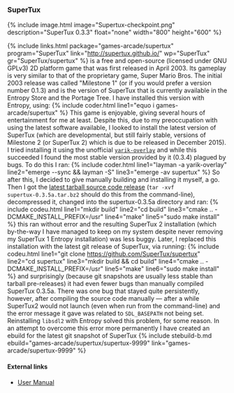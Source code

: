 ### SuperTux
{% include image.html image="Supertux-checkpoint.png" description="SuperTux 0.3.3" float="none" width="800" height="600" %}

{% include links.html package="games-arcade/supertux" program="SuperTux" link="http://supertux.github.io/" wp="SuperTux" gr="SuperTux/supertux" %} is a free and open-source (licensed under GNU GPLv3) 2D platform game that was first released in April 2003. Its gameplay is very similar to that of the proprietary game, Super Mario Bros. The initial 2003 release was called "Milestone 1" (or if you would prefer a version number 0.1.3) and is the version of SuperTux that is currently available in the Entropy Store and the Portage Tree. I have installed this version with Entropy, using:
{% include coder.html line1="equo i games-arcade/supertux" %}
This game is enjoyable, giving several hours of entertainment for me at least. Despite this, due to my preoccupation with using the latest software available, I looked to install the latest version of SuperTux (which are developmental, but still fairly stable, versions of Milestone 2 (or SuperTux 2) which is due to be released in December 2015). I tried installing it using the unofficial [`yarik-overlay`](https://github.com/yarikmsu/yarik-overlay) and while this succeeded I found the most stable version provided by it (0.3.4) plagued by bugs. To do this I ran:
{% include coder.html line1="layman -a yarik-overlay" line2="emerge --sync && layman -S" line3="emerge -av supertux" %}
So after this, I decided to give manually building and installing it myself, a go. Then I got the [latest tarball source code release](https://github.com/SuperTux/supertux/releases/download/v0.3.5a/supertux-0.3.5a.tar.bz2) (<code>tar -xvf supertux-0.3.5a.tar.bz2</code> should do this from the command-line), decompressed it, changed into the supertux-0.3.5a directory and ran:
{% include codeu.html line1="mkdir build" line2="cd build" line3="cmake .. -DCMAKE_INSTALL_PREFIX=/usr" line4="make" line5="sudo make install" %}
this ran without error and the resulting SuperTux 2 installation (which by-the-way I have managed to keep on my system despite never removing my SuperTux 1 Entropy installation) was less buggy. Later, I replaced this installation with the latest git release of SuperTux, via running:
{% include codeu.html line1="git clone https://github.com/SuperTux/supertux" line2="cd supertux" line3="mkdir build && cd build" line4="cmake .. -DCMAKE_INSTALL_PREFIX=/usr" line5="make" line6="sudo make install" %}
and surprisingly (because git snapshots are usually less stable than tarball pre-releases) it had even fewer bugs than manually compiled SuperTux 0.3.5a. There was one bug that stayed quite persistently, however, after compiling the source code manually &mdash; after a while SuperTux2 would not launch (even when run from the command-line) and the error message it gave was related to `SDL_BASEPATH` not being set. Reinstalling `libsdl2` with Entropy solved this problem, for some reason. In an attempt to overcome this error more permanently I have created an ebuild for the latest git snapshot of SuperTux {% include stebuild-b.md ebuild="games-arcade/supertux/supertux-9999" link="games-arcade/supertux-9999" %}

#### External links
* [User Manual](https://github.com/SuperTux/supertux/wiki/User-Manual)
